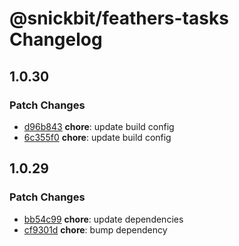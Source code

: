# @snickbit/feathers-tasks Changelog

## 1.0.30

### Patch Changes

- [d96b843](https://github.com/snickbit/feathers/commit/d96b843) **chore**:  update build config
- [6c355f0](https://github.com/snickbit/feathers/commit/6c355f0) **chore**:  update build config


## 1.0.29

### Patch Changes

- [bb54c99](https://github.com/snickbit/feathers/commit/bb54c99) **chore**:  update dependencies
- [cf9301d](https://github.com/snickbit/feathers/commit/cf9301d) **chore**:  bump dependency

